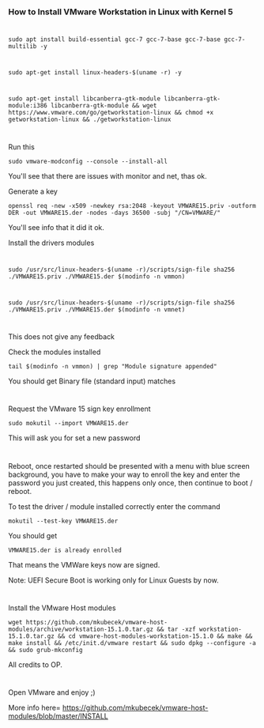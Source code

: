 ### How to Install VMware Workstation in Linux with Kernel 5       
#
    sudo apt install build-essential gcc-7 gcc-7-base gcc-7-base gcc-7-multilib -y
#
    sudo apt-get install linux-headers-$(uname -r) -y
#
    sudo apt-get install libcanberra-gtk-module libcanberra-gtk-module:i386 libcanberra-gtk-module && wget https://www.vmware.com/go/getworkstation-linux && chmod +x getworkstation-linux && ./getworkstation-linux
#
#   
Run this

    sudo vmware-modconfig --console --install-all

You'll see that there are issues with monitor and net, thas ok.

Generate a key

    openssl req -new -x509 -newkey rsa:2048 -keyout VMWARE15.priv -outform DER -out VMWARE15.der -nodes -days 36500 -subj "/CN=VMWARE/"

You'll see info that it did it ok.

Install the drivers modules
#
    sudo /usr/src/linux-headers-$(uname -r)/scripts/sign-file sha256 ./VMWARE15.priv ./VMWARE15.der $(modinfo -n vmmon)
#
    sudo /usr/src/linux-headers-$(uname -r)/scripts/sign-file sha256 ./VMWARE15.priv ./VMWARE15.der $(modinfo -n vmnet)
#
#
This does not give any feedback

Check the modules installed

    tail $(modinfo -n vmmon) | grep "Module signature appended"

You should get Binary file (standard input) matches
#
Request the VMware 15 sign key enrollment 

    sudo mokutil --import VMWARE15.der

This will ask you for set a new password
#
Reboot, once restarted should be presented with a menu with blue screen background, you have to make your way to enroll the key and enter the password you just created, this happens only once, then continue to boot / reboot.

To test the driver / module installed correctly enter the command

    mokutil --test-key VMWARE15.der

You should get 
    
    VMWARE15.der is already enrolled

That means the VMWare keys now are signed.

Note: UEFI Secure Boot is working only for Linux Guests by now.

#
Install the VMware Host modules

    wget https://github.com/mkubecek/vmware-host-modules/archive/workstation-15.1.0.tar.gz && tar -xzf workstation-15.1.0.tar.gz && cd vmware-host-modules-workstation-15.1.0 && make && make install && /etc/init.d/vmware restart && sudo dpkg --configure -a && sudo grub-mkconfig

All credits to OP.
    
#
Open VMware and enjoy ;)


More info here= https://github.com/mkubecek/vmware-host-modules/blob/master/INSTALL
